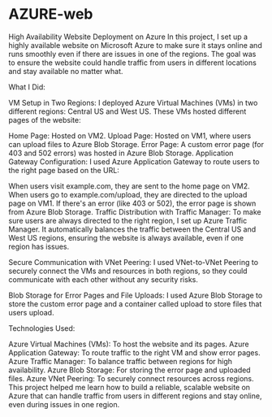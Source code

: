 # AZURE-web
High Availability Website Deployment on Azure
In this project, I set up a highly available website on Microsoft Azure to make sure it stays online and runs smoothly even if there are issues in one of the regions. The goal was to ensure the website could handle traffic from users in different locations and stay available no matter what.

What I Did:

VM Setup in Two Regions: I deployed Azure Virtual Machines (VMs) in two different regions: Central US and West US. These VMs hosted different pages of the website:

Home Page: Hosted on VM2.
Upload Page: Hosted on VM1, where users can upload files to Azure Blob Storage.
Error Page: A custom error page (for 403 and 502 errors) was hosted in Azure Blob Storage.
Application Gateway Configuration: I used Azure Application Gateway to route users to the right page based on the URL:

When users visit example.com, they are sent to the home page on VM2.
When users go to example.com/upload, they are directed to the upload page on VM1.
If there's an error (like 403 or 502), the error page is shown from Azure Blob Storage.
Traffic Distribution with Traffic Manager: To make sure users are always directed to the right region, I set up Azure Traffic Manager. It automatically balances the traffic between the Central US and West US regions, ensuring the website is always available, even if one region has issues.

Secure Communication with VNet Peering: I used VNet-to-VNet Peering to securely connect the VMs and resources in both regions, so they could communicate with each other without any security risks.

Blob Storage for Error Pages and File Uploads: I used Azure Blob Storage to store the custom error page and a container called upload to store files that users upload.

Technologies Used:

Azure Virtual Machines (VMs): To host the website and its pages.
Azure Application Gateway: To route traffic to the right VM and show error pages.
Azure Traffic Manager: To balance traffic between regions for high availability.
Azure Blob Storage: For storing the error page and uploaded files.
Azure VNet Peering: To securely connect resources across regions.
This project helped me learn how to build a reliable, scalable website on Azure that can handle traffic from users in different regions and stay online, even during issues in one region.
